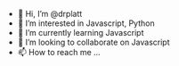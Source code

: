 - 👋 Hi, I’m @drplatt
- 👀 I’m interested in Javascript, Python
- 🌱 I’m currently learning Javascript
- 💞️ I’m looking to collaborate on Javascript
- 📫 How to reach me ...

<!---
drplatt/drplatt is a ✨ special ✨ repository because its `README.md` (this file) appears on your GitHub profile.
You can click the Preview link to take a look at your changes.
--->
